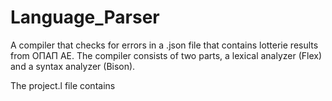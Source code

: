 # Language_Parser


  A compiler that checks for errors in a .json file that contains lotterie results from ΟΠΑΠ ΑΕ. The compiler consists of two parts, a lexical analyzer (Flex) and a syntax analyzer (Bison).

  The project.l file contains 
